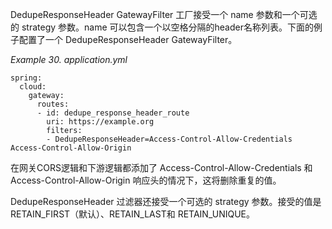 DedupeResponseHeader GatewayFilter 工厂接受一个 name 参数和一个可选的 strategy 参数。name 可以包含一个以空格分隔的header名称列表。下面的例子配置了一个 DedupeResponseHeader GatewayFilter。

_Example 30. application.yml_



```plain
spring:
  cloud:
    gateway:
      routes:
      - id: dedupe_response_header_route
        uri: https://example.org
        filters:
        - DedupeResponseHeader=Access-Control-Allow-Credentials Access-Control-Allow-Origin
```



在网关CORS逻辑和下游逻辑都添加了 Access-Control-Allow-Credentials 和 Access-Control-Allow-Origin 响应头的情况下，这将删除重复的值。

DedupeResponseHeader 过滤器还接受一个可选的 strategy 参数。接受的值是 RETAIN_FIRST（默认）、RETAIN_LAST和 RETAIN_UNIQUE。

